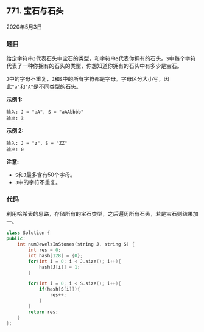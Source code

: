 ## 771. 宝石与石头

2020年5月3日

### 题目

给定字符串``J``代表石头中宝石的类型，和字符串``S``代表你拥有的石头。``S``中每个字符代表了一种你拥有的石头的类型，你想知道你拥有的石头中有多少是宝石。

``J``中的字母不重复，``J``和``S``中的所有字符都是字母。字母区分大小写，因此``"a"``和``"A"``是不同类型的石头。

**示例 1:**

```
输入: J = "aA", S = "aAAbbbb"
输出: 3
```

**示例 2:**

```
输入: J = "z", S = "ZZ"
输出: 0
```

**注意:**


- ``S``和``J``最多含有50个字母。
- ``J``中的字符不重复。


### 代码

利用哈希表的思路，存储所有的宝石类型，之后遍历所有石头，若是宝石则结果加一。

```cpp
class Solution {
public:
    int numJewelsInStones(string J, string S) {
        int res = 0;
        int hash[128] = {0};
        for(int i = 0; i < J.size(); i++){
            hash[J[i]] = 1;
        }

        for(int i = 0; i < S.size(); i++){
            if(hash[S[i]]){
                res++;
            }
        }
        return res;
    }
};
```